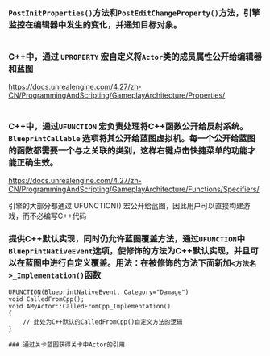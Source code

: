 ### ```PostInitProperties()```方法和```PostEditChangeProperty()```方法，引擎监控在编辑器中发生的变化，并通知目标对象。
#
### C++中，通过 ```UPROPERTY``` 宏自定义将```Actor```类的成员属性公开给编辑器和蓝图
https://docs.unrealengine.com/4.27/zh-CN/ProgrammingAndScripting/GameplayArchitecture/Properties/
#
### C++中，通过```UFUNCTION``` 宏负责处理将C++函数公开给反射系统。```BlueprintCallable``` 选项将其公开给蓝图虚拟机。每一个公开给蓝图的函数都需要一个与之关联的类别，这样右键点击快捷菜单的功能才能正确生效。
https://docs.unrealengine.com/4.27/zh-CN/ProgrammingAndScripting/GameplayArchitecture/Functions/Specifiers/


引擎的大部分都通过 UFUNCTION() 宏公开给蓝图，因此用户可以直接构建游戏，而不必编写C++代码

### 提供C++默认实现，同时仍允许蓝图覆盖方法，通过```UFUNCTION```中 ```BlueprintNativeEvent```选项，使修饰的方法为C++默认实现，并且可以在蓝图中进行自定义覆盖。用法：在被修饰的方法下面新加```<方法名>_Implementation()```函数
```
UFUNCTION(BlueprintNativeEvent, Category="Damage")
void CalledFromCpp();
void AMyActor::CalledFromCpp_Implementation()
{
    // 此处为C++默认的CalledFromCpp()自定义方法的逻辑
}

### 通过关卡蓝图获得关卡中Actor的引用